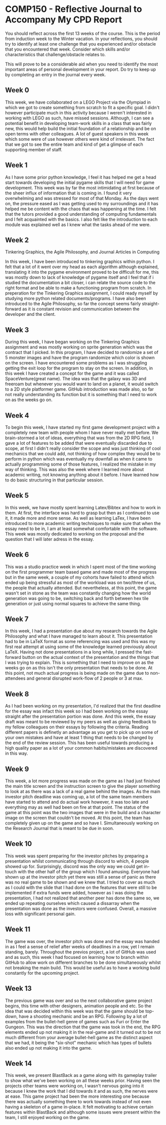 # COMP150 - Reflective Journal to Accompany My CPD Report

You should reflect across the first 13 weeks of the course. This is the period from induction week to the Winter vacation. In your reflections, you should try to identify at least one challenge that you experienced and/or obstacle that you encountered that week. Consider which skills and/or characteristics that challenge/obstacle relates to. 

This will prove to be a considerable aid when you need to identify the most important areas of personal development in your report. Do try to keep up by completing an entry in the journal every week.

## Week 0

This week, we have collaborated on a LEGO Project via the Olympiad in which we got to create something from scratch to fit a specific goal. I didn't however participate much in this
activity because I weren't interested in working with LEGO as such, have missed sessions. Although, I can see a potential benefit in developing team-work skills in a class that was fairly
new, this would help build the initial foundation of a relationship and be on open terms with other colleagues. A lot of guest speakers in this week which some were of use however others were kind of
irrelevant. The fact that we got to see the entire team and kind of get a glimpse of each supporting member of staff.

## Week 1

As I have some prior python knowledge, I feel it has helped me get a head start towards developing the initial pygame skills that I will need for game development.
This week was by far the most intimidating at first because of the sheer influx of information that is coming in. I found it very overwhelming and was stressed for most of that Monday. As the days went on,
the pressure eased as I was getting used to my surroundings and it has helped me be content with the chaos that was happening at the time. I felt that the tutors provided a good understanding of computing
fundamentals and I felt acquainted with the basics. I also felt like the introduction to each module was explained well as I knew what the tasks ahead of me were.

## Week 2

Tinkering Graphics, the Agile Philosophy, and Journal Articles in Computing

In this week, I have been introduced to tinkering graphics within python. I felt that a lot of it went over my head as each algorithm although explained, translating it into the pygame environment proved to be
difficult for me, this was mostly down to lack of knowledge of pygame itself and I feel that if i studied the documentation a bit closer, i can relate the source code to the right format and be able to make a 
functioning program from scratch. In preperation for the Tinkering Graphics assignment, I could ready myself by studying more python related documents/programs. I have also been introduced to the Agile Philosophy,
so far the concept seems fairly straight-forward as it is constant revision and communication between the developer and the client.

## Week 3

During this week, I have began working on the Tinkering Graphics assignment and was mostly working on sprite generation which was the contract that I picked. In this program, I have decided to randomize a set of 5
monster images and have the program randomize which color is shown on the screen. I have encountered some problems as I was struggling getting the exit loop for the program to stay on the screen. In addition, in this week
I have created a concept for the game and it was called SpaceVenture(great name). The idea was that the galaxy was 3D and freeroam but whenever you would want to land on a planet, it would switch to a 2D style platformer game.
GitHub introduction was made also, so far not really understanding its function but it is something that I need to work on as the weeks go on.

## Week 4

To begin this week, I have started my first game development project with a completely new team with people whom I have never really met before. We brain-stormed a lot of ideas, everything that was from the 2D RPG field, I gave
a lot of features to be added that were eventually discarded due to scope, at first I didn't really consider the scope and was just thinking of cool mechanics that we could add, not thinking of how complex they would be to perform
in python which was eventually my downfall as when it came to actually programming some of those features, I realized the mistake in my way of thinking. This was also the week where I learned more about academic writing, not knowing
anything about it before. I have learned how to do basic structuring in that particular session.

## Week 5

In this week, we have mostly spent learning Latex/Bibtex and how to work in them. At first, the interface was hard to grasp but then as I continued to use it, it made more and more sense. As well as learning LaTex, I have been introduced
to more academic writing techniques to make sure that when the essay need to be in, I am at least somewhat comfortable with the software. This week was mostly dedicated to working on the proposal and the question that I will later adress in the
essay.

## Week 6

This was a studio practice week in which I spent most of the time working on the first programmer team based game and made most of the progress but in the same week, a couple of my cohorts have failed to attend which ended up being stressful as most of the workload was on two/three of us, the people that actually attended. But nevertheless, at this point, the game wasn't set in stone as the team was constantly changing how the world generation was going to be, switching back and forth between hex tile generation or just using normal squares to achieve the same thing.

## Week 7

In this week, I had a presentation due about my research towards the Agile Philosophy and what I have managed to learn about it. This presentation had to be in LaTeX format as some referencing was used and this was my first real attempt at using some of the knowledge learned previously about LaTeX. Having not done presentations in a long while, I pressed the fast-forward button on the actual context of the presentation and the things that I was trying to explain. This is something that I need to improve on as the weeks go on as this isn't the only presentation that needs to be done. At this point, not much actual progress is being made on the game due to non-attendees and general disrupted work-flow of 2 people or 3 at max.

## Week 8

As I had been working on my presentation, I'd realized that the first deadline for the essay was infact this week so I had been working on the essay straight after the presentation portion was done. And this week, the essay draft was meant to be reviewed by my peers as well as giving feedback to my fellow colleagues on their essays by following the criteria. Reading different papers is definetly an advantage as you get to pick up on some of your own mistakes and have at least 1 thing that needs to be changed by the end of the review session. This has been useful towards producing a high quality paper as a lot of your common habits/mistakes are discovered in this way.

## Week 9

This week, a lot more progress was made on the game as I had just finished the main title screen and the instruction screen to give the player something to look at as there was a lack of a real game behind the images. As the main investor pitch deadline was coming up, a lot of the same team members have started to attend and do actual work however, it was too late and everything may as well had been on fire at that point. The status of the game at this point was the two images that were in the build and a character image on the screen that couldn't be moved. At this point, the team has completely given up on the game and so have I. Simultaneously working on the Research Journal that is meant to be due in soon.

## Week 10

This week was spent preparing for the investor pitches by preparing a presentation whilst communicating through discord to which, 4 people showed up for. Surprisingly, discord was the only way we could get in-touch with the other half of the group which I found amusing. Everyone had shown up at the investor pitch yet there was still a sense of panic as there was no real game to be shown and we knew that. I tried to cover as much as I could with the slide that I had done on the features that were still to be implemented if extra funds were added, however as I was doing the presentation, I had not realized that another peer has done the same so, we ended up repeating ourselves which caused a dissarray when the presentation was done as the investors were confused. Overall, a massive loss with significant personal gain.

## Week 11

The game was over, the investor pitch was done and the essay was handed in as I feel a sense of relief after weeks of deadlines in a row, yet I remain standing, barely. Throughout the previos project, a lot of GitHub was used and as such, this week I had focused on learning how to branch within GitHub to allow work on different branches to be done simultaneously whilst not breaking the main build. This would be useful as to have a working build constantly for the upcoming project.

## Week 13

The previous game was over and so the next collaborative game project begins, this time with other designers, animation people and etc. So the idea that was decided within this week was that the game should be top-down, have a shooting mechanic and be an RPG. Following by a lot of examples from the bullet-hell genre of games such as Furi or Enter the Gungeon. This was the direction that the game was took in the end, the RPG elements ended up not making it in the real-game and it turned out to be not much different from your average bullet-hell game as the distinct aspect that we had, it being the "six-shot" mechanic which has types of bullets also ended up not making it into the game.

## Week 14

This week, we present BlastBack as a game along with its gameplay trailer to show what we've been working on all these weeks prior. Having seen the projects other teams were working on, I wasn't nervous going into it because I knew the work that I did towards it and as such, the nerves were at ease. This game project had been the more interesting one because there was actually something there to work towards instead of not even having a skeleton of a game in-place. It felt motivating to achieve certain features within BlastBack and although some issues were present within the team, I still enjoyed working on the game. 

